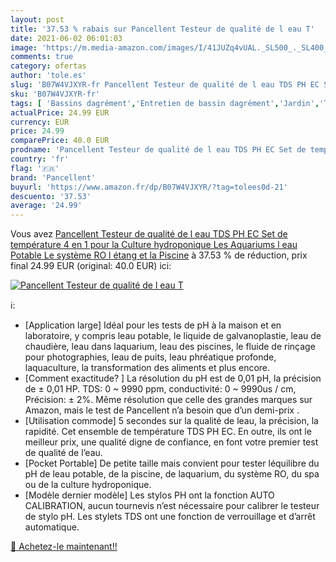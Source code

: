 ```yaml
---
layout: post
title: '37.53 % rabais sur Pancellent Testeur de qualité de l eau T'
date: 2021-06-02 06:01:03
image: 'https://m.media-amazon.com/images/I/41JUZq4vUAL._SL500_._SL400_.jpg'
comments: true
category: ofertas
author: 'tole.es'
slug: 'B07W4VJXYR-fr Pancellent Testeur de qualité de l eau TDS PH EC Set de...'
sku: 'B07W4VJXYR-fr'
tags: [ 'Bassins dagrément','Entretien de bassin dagrément','Jardin','Tests qualité deau pour bassins dagrément','pancellent', ]
actualPrice: 24.99 EUR
currency: EUR
price: 24.99
comparePrice: 40.0 EUR
prodname: 'Pancellent Testeur de qualité de l eau TDS PH EC Set de température 4 en 1 pour la Culture hydroponique  Les Aquariums  l eau Potable  Le système RO  l étang et la Piscine'
country: 'fr'
flag: '🇫🇷'
brand: 'Pancellent'
buyurl: 'https://www.amazon.fr/dp/B07W4VJXYR/?tag=tolees0d-21'
descuento: '37.53'
average: '24.99'
---
```


Vous avez [Pancellent Testeur de qualité de l eau TDS PH EC Set de température 4 en 1 pour la Culture hydroponique  Les Aquariums  l eau Potable  Le système RO  l étang et la Piscine](https://www.amazon.fr/dp/B07W4VJXYR/?tag=tolees0d-21)  à  37.53 % de réduction, prix final  24.99 EUR (original: 40.0 EUR) ici:

[![Pancellent Testeur de qualité de l eau T](https://m.media-amazon.com/images/I/41JUZq4vUAL._SL500_._SL400_.jpg)](https://www.amazon.fr/dp/B07W4VJXYR/?tag=tolees0d-21)

ℹ️:

- [Application large] Idéal pour les tests de pH à la maison et en laboratoire, y compris leau potable, le liquide de galvanoplastie, leau de chaudière, leau dans laquarium, leau des piscines, le fluide de rinçage pour photographies, leau de puits, leau phréatique profonde, laquaculture, la transformation des aliments et plus encore.
- [Comment exactitude? ] La résolution du pH est de 0,01 pH, la précision de ± 0,01 HP. TDS: 0 ~ 9990 ppm, conductivité: 0 ~ 9990us / cm, Précision: ± 2%. Même résolution que celle des grandes marques sur Amazon, mais le test de Pancellent n’a besoin que d’un demi-prix .
- [Utilisation commode] 5 secondes sur la qualité de leau, la précision, la rapidité. Cet ensemble de température TDS PH EC. En outre, ils ont le meilleur prix, une qualité digne de confiance, en font votre premier test de qualité de l’eau.
- [Pocket Portable] De petite taille mais convient pour tester léquilibre du pH de leau potable, de la piscine, de laquarium, du système RO, du spa ou de la culture hydroponique.
- [Modèle dernier modèle] Les stylos PH ont la fonction AUTO CALIBRATION, aucun tournevis n’est nécessaire pour calibrer le testeur de stylo pH. Les stylets TDS ont une fonction de verrouillage et d’arrêt automatique.

[🛒 Achetez-le maintenant!!](https://www.amazon.fr/dp/B07W4VJXYR/?tag=tolees0d-21)
